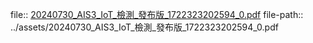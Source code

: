 file:: [20240730_AIS3_IoT_檢測_發布版_1722323202594_0.pdf](../assets/20240730_AIS3_IoT_檢測_發布版_1722323202594_0.pdf)
file-path:: ../assets/20240730_AIS3_IoT_檢測_發布版_1722323202594_0.pdf
